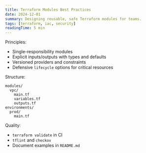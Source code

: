 ```yaml
---
title: Terraform Modules Best Practices
date: 2024-12-01
summary: Designing reusable, safe Terraform modules for teams.
tags: [terraform, iac, security]
readingTime: 5 min
---
```


Principles:

- Single-responsibility modules
- Explicit inputs/outputs with types and defaults
- Versioned providers and constraints
- Defensive `lifecycle` options for critical resources

Structure:

```
modules/
  vpc/
    main.tf
    variables.tf
    outputs.tf
environments/
  prod/
    main.tf
```

Quality:

- `terraform validate` in CI
- `tflint` and `checkov`
- Document examples in `README.md`


